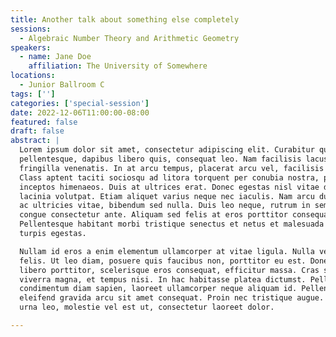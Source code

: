 ```yaml
---
title: Another talk about something else completely
sessions:
  - Algebraic Number Theory and Arithmetic Geometry
speakers:
  - name: Jane Doe
    affiliation: The University of Somewhere
locations:
  - Junior Ballroom C
tags: ['']
categories: ['special-session']
date: 2022-12-06T11:00:00-08:00
featured: false
draft: false
abstract: |
  Lorem ipsum dolor sit amet, consectetur adipiscing elit. Curabitur quis enim
  pellentesque, dapibus libero quis, consequat leo. Nam facilisis lacus at urna
  fringilla venenatis. In at arcu tempus, placerat arcu vel, facilisis nisl.
  Class aptent taciti sociosqu ad litora torquent per conubia nostra, per
  inceptos himenaeos. Duis at ultrices erat. Donec egestas nisl vitae dolor
  lacinia volutpat. Etiam aliquet varius neque nec iaculis. Nam arcu dui, mattis
  ac ultricies vitae, bibendum sed nulla. Duis leo neque, rutrum in sem sed,
  congue consectetur ante. Aliquam sed felis at eros porttitor consequat.
  Pellentesque habitant morbi tristique senectus et netus et malesuada fames ac
  turpis egestas.

  Nullam id eros a enim elementum ullamcorper at vitae ligula. Nulla vel pretium
  felis. Ut leo diam, posuere quis faucibus non, porttitor eu est. Donec non
  libero porttitor, scelerisque eros consequat, efficitur massa. Cras suscipit
  viverra magna, et tempus nisi. In hac habitasse platea dictumst. Pellentesque
  condimentum diam sapien, laoreet ullamcorper neque aliquam id. Pellentesque
  eleifend gravida arcu sit amet consequat. Proin nec tristique augue. Aliquam
  urna leo, molestie vel est ut, consectetur laoreet dolor.

---
```

